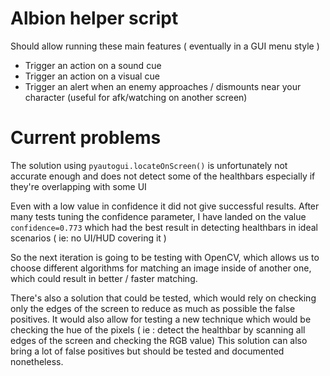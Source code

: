 # Albion helper script

Should allow running these main features ( eventually in a GUI menu style )
* Trigger an action on a sound cue
* Trigger an action on a visual cue
* Trigger an alert when an enemy approaches / dismounts near your character 
  (useful for afk/watching on another screen)
  
  
  
# Current problems

The solution using `pyautogui.locateOnScreen()` is unfortunately not accurate enough
and does not detect some of the healthbars especially if they're overlapping with some UI

Even with a low value in confidence it did not give successful results.
After many tests tuning the confidence parameter, I have landed on the value `confidence=0.773` which had the best result in 
detecting healthbars in ideal scenarios ( ie: no UI/HUD covering it )

So the next iteration is going to be testing with OpenCV, which allows us to choose different algorithms for matching an image inside of another one, which could 
result in better / faster matching.

There's also a solution that could be tested, which would rely on checking only the edges of the screen to reduce as much as possible the false positives. It would also allow for testing a new technique which would be checking the hue of the pixels ( ie : detect the healthbar by scanning all edges of the screen and checking the RGB value)
This solution can also bring a lot of false positives but should be tested and documented nonetheless.
